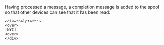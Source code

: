 
Having processed a message, a completion message is added to the spool so that other devices 
can see that it has been read:

~~~~
<div="helptext">
<over>
[NYI]
<over>
</div>
~~~~


